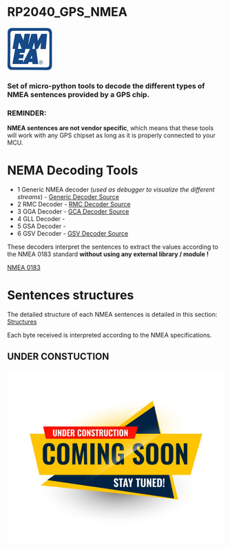 # RP2040_GPS_NMEA
![Pic](https://github.com/MicroControleurMonde/RP2040_GPS_NMEA/blob/main/NMEA_sentences_definitions/nmea-logo-blue.jpg)

### Set of micro-python tools to decode the different types of NMEA sentences provided by a GPS chip.

### **REMINDER**:
 **NMEA sentences are not vendor specific**, which means that these tools will work with any GPS chipset as long as it is properly connected to your MCU.
 
# NEMA Decoding Tools
 
- 1 Generic NMEA decoder (*used as debugger to visualize the different streams*) - [Generic Decoder Source](https://github.com/MicroControleurMonde/RP2040_GPS_NMEA/blob/main/TEST_NMEA_%24GP.py)
- 2 RMC Decoder - [RMC Decoder Source](https://github.com/MicroControleurMonde/RP2040_GPS_NMEA/blob/main/TEST_NMEA_GNRMC_PARSER.V2.py)
- 3 GGA Decoder - [GCA Decoder Source](https://github.com/MicroControleurMonde/RP2040_GPS_NMEA/blob/main/TEST_NMEA_GSA.V1.py)
- 4 GLL Decoder -
- 5 GSA Decoder - 
- 6 GSV Decoder - [GSV Decoder Source](https://github.com/MicroControleurMonde/RP2040_GPS_NMEA/blob/main/TEST_NMEA_GSV.V1.py)

These decoders interpret the sentences to extract the values according to the NMEA 0183 standard **without using any external library / module !**

[NMEA 0183](https://en.wikipedia.org/wiki/NMEA_0183)

# Sentences structures

The detailed structure of each NMEA sentences is detailed in this section: [Structures](https://github.com/MicroControleurMonde/RP2040_GPS_NMEA/blob/main/NMEA_sentences_definitions/definitions.md)

Each byte received is interpreted according to the NMEA specifications.

## UNDER CONSTUCTION
![Pic](https://github.com/MicroControleurMonde/RP2040_GPS_NMEA/blob/main/1411798446.jpg)
